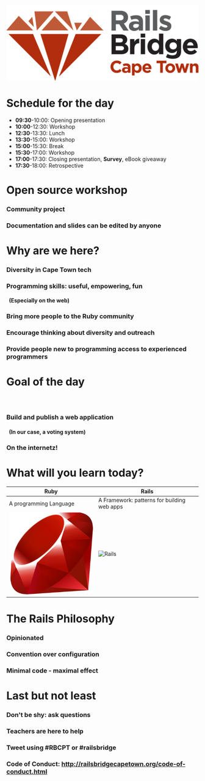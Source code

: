 <!SLIDE centereverything bullets>
![Railsbridge](img/rails-bridge-cape-town-logo-large.png)

<!SLIDE bullets>
# Schedule for the day

 * **09:30**-10:00: Opening presentation
 * **10:00**-12:30: Workshop
 * **12:30**-13:30: Lunch
 * **13:30**-15:00: Workshop
 * **15:00**-15:30: Break
 * **15:30**-17:00: Workshop
 * **17:00**-17:30: Closing presentation, **Survey**, eBook giveaway
 * **17:30**-18:00: Retrospective

<!SLIDE bullets>
# Open source workshop

### Community project
### Documentation and slides can be edited by anyone


<!SLIDE bullets>
# Why are we here?

### Diversity in Cape Town tech
### Programming skills: useful, empowering, fun
#### &nbsp; (Especially on the web)
### Bring more people to the Ruby community
### Encourage thinking about diversity and outreach
### Provide people new to programming access to experienced programmers


<!SLIDE bullets>
# Goal of the day
### &nbsp;
### Build and publish a web application
#### &nbsp; (In our case, a voting system)
### On the internetz!


<!SLIDE center>
# What will you learn today?

|Ruby|Rails|
|---|---|
|A programming Language|A Framework: patterns for building web apps|
| <img src="img/ruby-logo.jpg" alt="Ruby" width="250"> | <img src="img/rails_logo.jpg" alt="Rails" width="250"> |

<!SLIDE bullets>
# The Rails Philosophy

### Opinionated
### Convention over configuration
### Minimal code - maximal effect

<!SLIDE bullets>
# Last but not least
### Don't be shy: ask questions
### Teachers are here to help
### Tweet using #RBCPT or #railsbridge
### Code of Conduct: <http://railsbridgecapetown.org/code-of-conduct.html>
